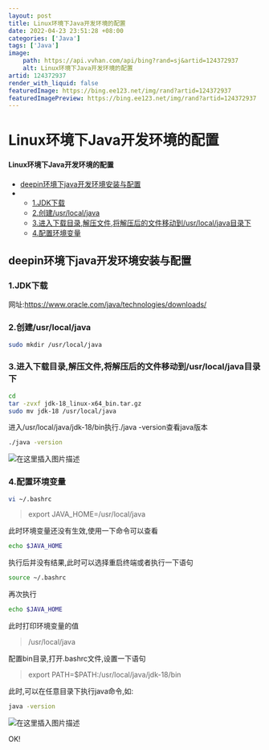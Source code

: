 ```yaml
---
layout: post
title: Linux环境下Java开发环境的配置
date: 2022-04-23 23:51:28 +08:00
categories: ['Java']
tags: ['Java']
image:
    path: https://api.vvhan.com/api/bing?rand=sj&artid=124372937
    alt: Linux环境下Java开发环境的配置
artid: 124372937
render_with_liquid: false
featuredImage: https://bing.ee123.net/img/rand?artid=124372937
featuredImagePreview: https://bing.ee123.net/img/rand?artid=124372937
---
```


# Linux环境下Java开发环境的配置

#### Linux环境下Java开发环境的配置

* [deepin环境下java开发环境安装与配置](#deepinjava_2)
* + [1.JDK下载](#1JDK_4)
  + [2.创建/usr/local/java](#2usrlocaljava_8)
  + [3.进入下载目录,解压文件,将解压后的文件移动到/usr/local/java目录下](#3usrlocaljava_14)
  + [4.配置环境变量](#4_30)

## deepin环境下java开发环境安装与配置

### 1.JDK下载

网址:https://www.oracle.com/java/technologies/downloads/

### 2.创建/usr/local/java

```bash
sudo mkdir /usr/local/java

```

### 3.进入下载目录,解压文件,将解压后的文件移动到/usr/local/java目录下

```bash
cd 
tar -zvxf jdk-18_linux-x64_bin.tar.gz 
sudo mv jdk-18 /usr/local/java

```

进入/usr/local/java/jdk-18/bin执行./java -version查看java版本

```bash
./java -version

```

![在这里插入图片描述](https://i-blog.csdnimg.cn/blog_migrate/aece2cf17a439a43cb9d0ab904cac311.png#pic_center)

### 4.配置环境变量

```bash
vi ~/.bashrc

```

> export JAVA_HOME=/usr/local/java

此时环境变量还没有生效,使用一下命令可以查看

```bash
echo $JAVA_HOME

```

执行后并没有结果,此时可以选择重启终端或者执行一下语句

```bash
source ~/.bashrc

```

再次执行

```bash
echo $JAVA_HOME

```

此时打印环境变量的值

> /usr/local/java

配置bin目录,打开.bashrc文件,设置一下语句

> export PATH=$PATH:/usr/local/java/jdk-18/bin

此时,可以在任意目录下执行java命令,如:

```bash
java -version

```

![在这里插入图片描述](https://i-blog.csdnimg.cn/blog_migrate/a8ab5119f41d74788948da1fcf2d2ac6.png#pic_center)
  
OK!